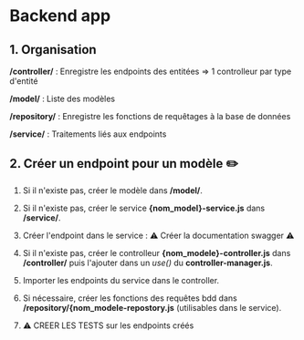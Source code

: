# Backend app

## 1. Organisation
**/controller/** : Enregistre les endpoints des entitées => 1 controlleur par type d'entité

**/model/** : Liste des modèles

**/repository/** : Enregistre les fonctions de requêtages à la base de données

**/service/** : Traitements liés aux endpoints


## 2. Créer un endpoint pour un modèle ✏️
1. Si il n'existe pas, créer le modèle dans **/model/**.


2. Si il n'existe pas, créer le service **{nom_model}-service.js** dans **/service/**.


3. Créer l'endpoint dans le service : ⚠️ Créer la documentation swagger ⚠️


4. Si il n'existe pas, créer le controlleur **{nom_modele}-controller.js** dans **/controller/**
puis l'ajouter dans un _use()_ du **controller-manager.js**.


5. Importer les endpoints du service dans le controller.


6. Si nécessaire, créer les fonctions des requêtes bdd dans **/repository/{nom_modele-repostory.js**
   (utilisables dans le service).


7. ⚠️ CREER LES TESTS sur les endpoints créés
